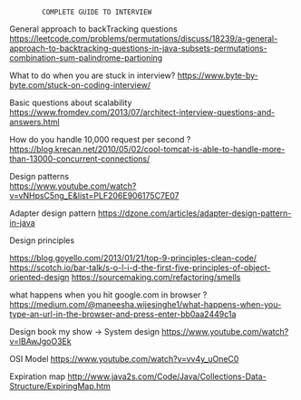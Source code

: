             COMPLETE GUIDE TO INTERVIEW
            

General approach to backTracking questions
https://leetcode.com/problems/permutations/discuss/18239/a-general-approach-to-backtracking-questions-in-java-subsets-permutations-combination-sum-palindrome-partioning

What to do when you are stuck in interview? 
https://www.byte-by-byte.com/stuck-on-coding-interview/

Basic questions about scalability
https://www.fromdev.com/2013/07/architect-interview-questions-and-answers.html
            
How do you handle 10,000 request per second ?
https://blog.krecan.net/2010/05/02/cool-tomcat-is-able-to-handle-more-than-13000-concurrent-connections/

Design patterns  
https://www.youtube.com/watch?v=vNHpsC5ng_E&list=PLF206E906175C7E07

Adapter design pattern
https://dzone.com/articles/adapter-design-pattern-in-java

Design principles

https://blog.goyello.com/2013/01/21/top-9-principles-clean-code/
https://scotch.io/bar-talk/s-o-l-i-d-the-first-five-principles-of-object-oriented-design
https://sourcemaking.com/refactoring/smells

what happens when you hit google.com in browser ?
https://medium.com/@maneesha.wijesinghe1/what-happens-when-you-type-an-url-in-the-browser-and-press-enter-bb0aa2449c1a

Design book my show -> System design
https://www.youtube.com/watch?v=lBAwJgoO3Ek

OSI Model
https://www.youtube.com/watch?v=vv4y_uOneC0

Expiration map
http://www.java2s.com/Code/Java/Collections-Data-Structure/ExpiringMap.htm











